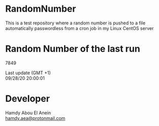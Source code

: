 # RandomNumber    
This is a test repository where a random number is pushed to a file automatically passwordless from a cron job in my Linux CentOS server    
# Random Number of the last run   
7849
      
Last update (GMT +1)    
09/28/20 20:00:01
# Developer    
Hamdy Abou El Anein   
hamdy.aea@protonmail.com
